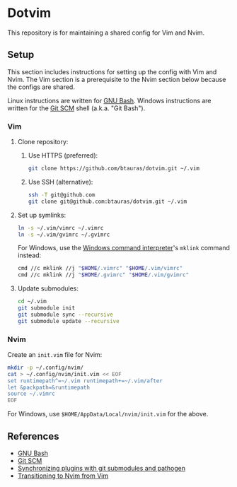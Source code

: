 <!-- vim: set et ai ts=4 sw=4 ai ft=markdown : -->

# Dotvim

This repository is for maintaining a shared config for Vim and Nvim.

## Setup

This section includes instructions for setting up the config with Vim and Nvim.
The Vim section is a prerequisite to the Nvim section below because the configs
are shared.

Linux instructions are written for [GNU Bash][]. Windows instructions are
written for the [Git SCM][] shell (a.k.a. "Git Bash").

### Vim

1. Clone repository:

    1. Use HTTPS (preferred):

        ```bash
        git clone https://github.com/btauras/dotvim.git ~/.vim
        ```

    2. Use SSH (alternative):

        ```bash
        ssh -T git@github.com
        git clone git@github.com:btauras/dotvim.git ~/.vim
        ```

2. Set up symlinks:

    ```bash
    ln -s ~/.vim/vimrc ~/.vimrc
    ln -s ~/.vim/gvimrc ~/.gvimrc
    ```

    For Windows, use the [Windows command interpreter][]'s `mklink` command
    instead:

    ```bash
    cmd //c mklink //j "$HOME/.vimrc" "$HOME/.vim/vimrc"
    cmd //c mklink //j "$HOME/.gvimrc" "$HOME/.vim/gvimrc"
    ```

3. Update submodules:

    ```bash
    cd ~/.vim
    git submodule init
    git submodule sync --recursive
    git submodule update --recursive
    ```

### Nvim

Create an `init.vim` file for Nvim:

```bash
mkdir -p ~/.config/nvim/
cat > ~/.config/nvim/init.vim << EOF
set runtimepath^=~/.vim runtimepath+=~/.vim/after
let &packpath=&runtimepath
source ~/.vimrc
EOF
```

For Windows, use `$HOME/AppData/Local/nvim/init.vim` for the above.

## References

- [GNU Bash][]
- [Git SCM][]
- [Synchronizing plugins with git submodules and pathogen][]
- [Transitioning to Nvim from Vim][nvim from vim]

[GNU Bash]: https://www.gnu.org/software/bash/
[Git SCM]: https://git-scm.com/
[Windows command interpreter]: https://docs.microsoft.com/en-us/windows-server/administration/windows-commands/cmd
[Synchronizing plugins with git submodules and pathogen]: http://vimcasts.org/episodes/synchronizing-plugins-with-git-submodules-and-pathogen/
[nvim from vim]: https://neovim.io/doc/user/nvim.html#nvim-from-vim
